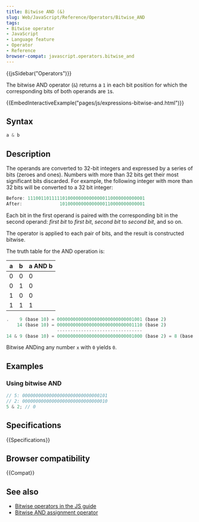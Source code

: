 ```yaml
---
title: Bitwise AND (&)
slug: Web/JavaScript/Reference/Operators/Bitwise_AND
tags:
- Bitwise operator
- JavaScript
- Language feature
- Operator
- Reference
browser-compat: javascript.operators.bitwise_and
---
```

{{jsSidebar("Operators")}}

The bitwise AND operator (`&`) returns a `1` in each bit position for which the
corresponding bits of both operands are `1`s.

{{EmbedInteractiveExample("pages/js/expressions-bitwise-and.html")}}

## Syntax

```js
a & b
```

## Description

The operands are converted to 32-bit integers and expressed by a series of bits
(zeroes and ones). Numbers with more than 32 bits get their most significant
bits discarded. For example, the following integer with more than 32 bits will
be converted to a 32 bit integer:

```js
Before: 11100110111110100000000000000110000000000001
After:              10100000000000000110000000000001
```

Each bit in the first operand is paired with the corresponding bit in the second
operand: *first bit* to *first bit*, *second bit* to *second bit*, and so on.

The operator is applied to each pair of bits, and the result is constructed
bitwise.

The truth table for the AND operation is:

| a   | b   | a AND b |
| --- | --- | ------- |
| 0   | 0   | 0       |
| 0   | 1   | 0       |
| 1   | 0   | 0       |
| 1   | 1   | 1       |

```js
.    9 (base 10) = 00000000000000000000000000001001 (base 2)
    14 (base 10) = 00000000000000000000000000001110 (base 2)
                   --------------------------------
14 & 9 (base 10) = 00000000000000000000000000001000 (base 2) = 8 (base 10)
```

Bitwise ANDing any number `x` with `0` yields `0`.

## Examples

### Using bitwise AND

```js
// 5: 00000000000000000000000000000101
// 2: 00000000000000000000000000000010
5 & 2; // 0
```

## Specifications

{{Specifications}}

## Browser compatibility

{{Compat}}

## See also

*   [Bitwise operators in the JS guide](/en-US/docs/Web/JavaScript/Guide/Expressions_and_Operators#Bitwise)
*   [Bitwise AND assignment operator](/en-US/docs/Web/JavaScript/Reference/Operators/Bitwise_AND_assignment)
